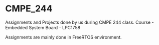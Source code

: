 # CMPE_244
Assignments and Projects done by us during CMPE 244 class.
Course - Embedded System
Board - LPC1758

Assignments are mainly done in FreeRTOS environment.

